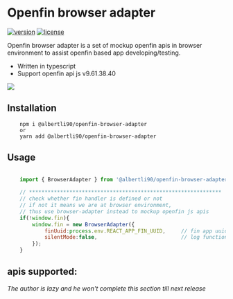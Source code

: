 # Openfin browser adapter
[![version][version-badge]][CHANGELOG] [![license][license-badge]][LICENSE]


Openfin browser adapter is a set of mockup openfin apis in browser environment to assist openfin based app developing/testing.

* Written in typescript
* Support openfin api js v9.61.38.40

![](https://albertleigh.github.io/openfin-react-latest/img/screenshoot.gif)

## Installation

```text
    npm i @albertli90/openfin-browser-adapter 
    or 
    yarn add @albertli90/openfin-browser-adapter
```

## Usage
```javascript

    import { BrowserAdapter } from '@albertli90/openfin-browser-adapter'
    
    // **************************************************************
    // check whether fin handler is defined or not
    // if not it means we are at browser environment,
    // thus use browser-adapter instead to mockup openfin js apis
    if(!window.fin){
        window.fin = new BrowserAdapter({
            finUuid:process.env.REACT_APP_FIN_UUID,     // fin app uuid injected via dotenv
            silentMode:false,                           // log function calls to console or not
        });
    }

```


## apis supported:

*The author is lazy and he won't complete this section till next release* 


[LICENSE]: ./LICENSE.md
[CHANGELOG]: ./CHANGELOG.md

[version-badge]: https://img.shields.io/badge/version-0.35.20-blue.svg
[license-badge]: https://img.shields.io/badge/license-MIT-blue.svg
